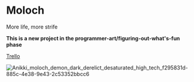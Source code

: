# Moloch
More life, more strife

__This is a new project in the programmer-art/figuring-out-what's-fun phase__

[Trello](https://trello.com/b/kW96WIX5/)

![Anikki_moloch_demon_dark_derelict_desaturated_high_tech_f295831d-885c-4e38-9e43-2c53352bbcc6](https://user-images.githubusercontent.com/6310751/185951209-9c1ca823-e206-4615-a794-6da69a1a2798.png)
